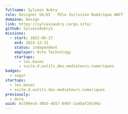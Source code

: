 ```yaml
---
fullname: Sylvain Aubry
role: Designer UX/UI - Pôle Inclusion Numérique ANCT
domaine: Design
link: https://sylvainaubry.cargo.site/
github: SylvainAubry1
missions:
  - start: 2022-06-27
    end: 2024-12-31
    status: independent
    employer: Octo Technology
    startups:
      - les.bases
      - suite.d.outils.des.mediateurs.numeriques
badges:
  - segur
startups:
  - les.bases
  - suite.d.outils.des.mediateurs.numeriques
previously:
  - dora
uuid: 8c599ec6-30b5-4b57-896f-2a4baf2dc99a
---
```

